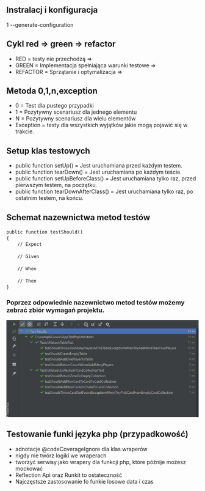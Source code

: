 

## Instralacj i konfiguracja 
1 --generate-configuration 


## Cykl red => green => refactor
* RED = testy nie przechodzą =>
* GREEN = Implementacja spełniająca warunki testowe =>
* REFACTOR = Sprzątanie i optymalizacja =>

## Metoda 0,1,n,exception
* 0 = Test dla pustego przypadki
* 1 = Pozytywny scenariusz dla jednego elementu
* N = Pozytywny scenariusz dla wielu elementów 
* Exception = testy dla wszystkich wyjątków jakie mogą pojawić się w trakcie.

## Setup klas testowych

* public function setUp() = Jest uruchamiana przed każdym testem.
* public function tearDown() = Jest uruchamiana po każdym teście.
* public function setUpBeforeClass() = Jest uruchamiana tylko raz, przed pierwszym testem, na początku.
* public function tearDownAfterClass() = Jest uruchamiana tylko raz, po ostatnim testem, na końcu.

## Schemat nazewnictwa metod testów

``` 
public function testShould()
{
    // Expect
    
    // Given

    // When

    // Then
}
```
### Poprzez odpowiednie nazewnictwo metod testów możemy zebrać zbiór wymagań projektu.

![](docImage/docFromTest.PNG)


## Testowanie funki języka php (przypadkowość)
* adnotacje @codeCoverageIgnore dla klas wraperów
* nigdy nie twórz logiki we wraperach
* tworzyć serwisy jako wrapery dla funkcji php, które późnije możesz mockować
* Reflection Api oraz Runkit to ostateczność 
* Najczęstsze zastosowanie fo funkie losowe data i czas
